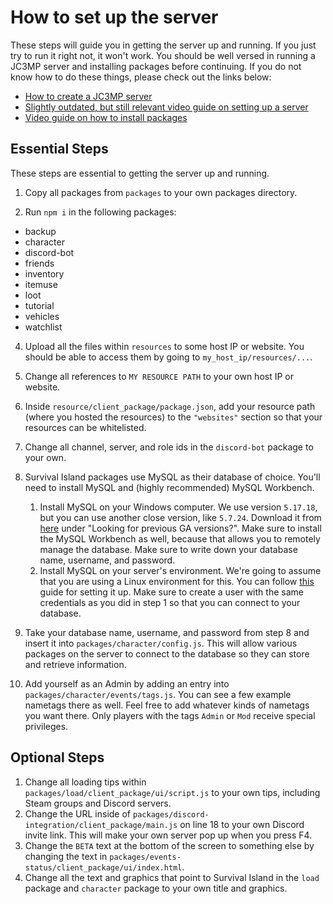 # How to set up the server
These steps will guide you in getting the server up and running. If you just try to run it right not, it won't work. You should be well versed in running a JC3MP server and installing packages before continuing. If you do not know how to do these things, please check out the links below:
- [How to create a JC3MP server](https://steamcommunity.com/sharedfiles/filedetails/?id=1094953641)
- [Slightly outdated, but still relevant video guide on setting up a server](https://www.youtube.com/watch?v=ZYX_ixGmrqA&t=0s&index=5&list=PLuIwpfh4OKaX3rzC2S1E7kcS9rU-592VP)
- [Video guide on how to install packages](https://www.youtube.com/watch?v=bFEyHj8UxII&t=0s&index=4&list=PLuIwpfh4OKaX3rzC2S1E7kcS9rU-592VP)


## Essential Steps
These steps are essential to getting the server up and running.

1. Copy all packages from `packages` to your own packages directory.

2. Run `npm i` in the following packages:
- backup
- character
- discord-bot
- friends
- inventory
- itemuse
- loot
- tutorial
- vehicles
- watchlist

4. Upload all the files within `resources` to some host IP or website. You should be able to access them by going to `my_host_ip/resources/...`.

5. Change all references to `MY RESOURCE PATH` to your own host IP or website.

6. Inside `resource/client_package/package.json`, add your resource path (where you hosted the resources) to the `"websites"` section so that your resources can be whitelisted.

7. Change all channel, server, and role ids in the `discord-bot` package to your own.
8. Survival Island packages use MySQL as their database of choice. You'll need to install MySQL and (highly recommended) MySQL Workbench.

    1. Install MySQL on your Windows computer. We use version `5.17.18`, but you can use another close version, like `5.7.24`. Download it from [here](https://dev.mysql.com/downloads/installer/) under "Looking for previous GA versions?". Make sure to install the MySQL Workbench as well, because that allows you to remotely manage the database. Make sure to write down your database name, username, and password.
    2. Install MySQL on your server's environment. We're going to assume that you are using a Linux environment for this. You can follow [this](https://support.rackspace.com/how-to/installing-mysql-server-on-ubuntu/) guide for setting it up. Make sure to create a user with the same credentials as you did in step 1 so that you can connect to your database.

9.  Take your database name, username, and password from step 8 and insert it into `packages/character/config.js`. This will allow various packages on the server to connect to the database so they can store and retrieve information.
10. Add yourself as an Admin by adding an entry into `packages/character/events/tags.js`. You can see a few example nametags there as well. Feel free to add whatever kinds of nametags you want there. Only players with the tags `Admin` or `Mod` receive special privileges.

## Optional Steps
1. Change all loading tips within `packages/load/client_package/ui/script.js` to your own tips, including Steam groups and Discord servers.
2. Change the URL inside of `packages/discord-integration/client_package/main.js` on line 18 to your own Discord invite link. This will make your own server pop up when you press F4.
3. Change the `BETA` text at the bottom of the screen to something else by changing the text in `packages/events-status/client_package/ui/index.html`.
4. Change all the text and graphics that point to Survival Island in the `load` package and `character` package to your own title and graphics.
